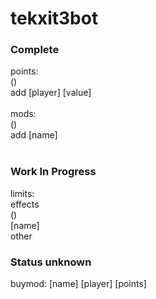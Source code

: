 <h1>tekxit3bot</h1>
<h3>Complete</h3>
points: <br />
	() <br />
	add [player] [value]<br />
<br />
mods:<br />
	()<br />
	add [name]<br />
<br />
<h3>Work In Progress</h3>
limits:<br />
	effects<br />
		()<br />
		[name]<br />
	other<br />
	
<h3>Status unknown</h3>
buymod:	[name] [player] [points]